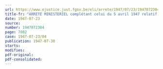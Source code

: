 ```yaml
---
url: https://www.ejustice.just.fgov.be/eli/arrete/1947/07/23/1947072304/justel
title-fr: "ARRETE MINISTERIEL complétant celui du 5 avril 1947 relatif aux distributions de timbres de ravitaillement et à certains approvisionnements en denrées alimentaires rationnées"
date: 1947-07-23
source:
number: 1947072304
page: 7082
case: 1947-07-23/04
publication: 1947-07-30
starts:
modifies:
pdf-original:
pdf-consolidated:
---
```


